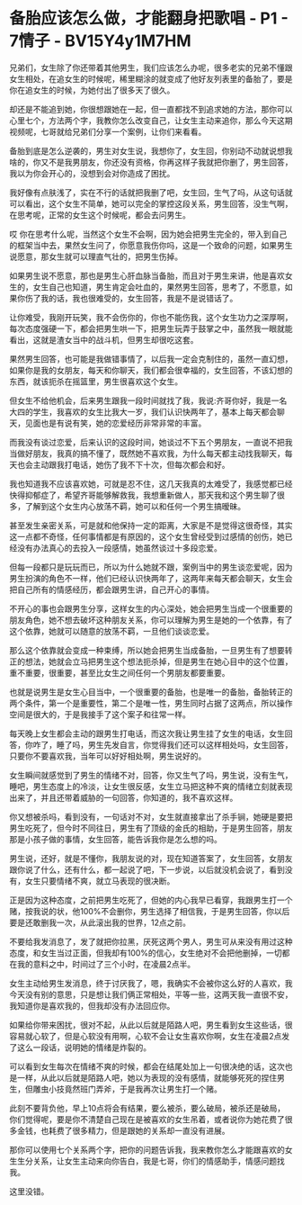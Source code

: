 # 备胎应该怎么做，才能翻身把歌唱 - P1 - 7情子 - BV15Y4y1M7HM

兄弟们，女生除了你还带着其他男生，我们应该怎么办呢，很多老实的兄弟不懂跟女生相处，在追女生的时候呢，稀里糊涂的就变成了他好友列表里的备胎了，要是你在追女生的时候，为她付出了很多天了很久。

却还是不能追到她，你很想跟她在一起，但一直都找不到追求她的方法，那你可以心里七个，方法两个字，我教你怎么改变自己，让女生主动来追你，那么今天这期视频呢，七哥就给兄弟们分享一个案例，让你们来看看。

备胎到底是怎么逆袭的，男生对女生说，我想你了，女生回，你别动不动就说想我啥的，你又不是我男朋友，你还没有资格，你再这样子我就把你删了，男生回答，我以为你会开心的，没想到会对你造成了困扰。

我好像有点肤浅了，实在不行的话就把我删了吧，女生回，生气了吗，从这句话就可以看出，这个女生不简单，她可以完全的掌控这段关系，男生回答，没生气啊，在思考呢，正常的女生这个时候呢，都会去问男生。

哎 你在思考什么呢，当然这个女生不会啊，因为她会把男生完全的，带入到自己的框架当中去，果然女生问了，你愿意我伤你吗，这是一个致命的问题，如果男生说愿意，那女生就可以理直气壮的，把男生伤掉。

如果男生说不愿意，那也是男生心肝血脉当备胎，而且对于男生来讲，他是喜欢女生的，女生自己也知道，男生肯定会吐血的，果然男生回答，思考了，不愿意，如果你伤了我的话，我也很难受的，女生回答，我是不是说错话了。

让你难受，我刚开玩笑，我不会伤你的，你也不能伤我，这个女生功力之深厚啊，每次态度强硬一下，都会把男生哄一下，把男生玩弄于鼓掌之中，虽然我一眼就能看出，这就是渣女当中的战斗机，但男生却很吃这套。

果然男生回答，也可能是我做错事情了，以后我一定会克制住的，虽然一直幻想，如果你是我的女朋友，每天和你聊天，我们都会很幸福的，女生回答，不该幻想的东西，就该扼杀在摇篮里，男生很喜欢这个女生。

但女生不给他机会，后来男生跟我一段时间就找了我，我说:齐哥你好，我是一名大四的学生，我喜欢的女生比我大一岁，我们认识快两年了，基本上每天都会聊天，见面也是有说有笑，她的恋爱经历非常非常的丰富。

而我没有谈过恋爱，后来认识的这段时间，她谈过不下五个男朋友，一直说不把我当做好朋友，我真的搞不懂了，既然她不喜欢我，为什么每天都主动找我聊天，每天也会主动跟我打电话，她伤了我不下十次，但每次都会和好。

我也知道我不应该喜欢她，可就是忍不住，这几天我真的太难受了，我感觉都已经快得抑郁症了，希望齐哥能够解救我，我想重新做人，那天我和这个男生聊了很多，了解到这个女生内心放荡不羁，她可以和任何一个男生搞暧昧。

甚至发生亲密关系，可是就和他保持一定的距离，大家是不是觉得这很奇怪，其实这一点都不奇怪，任何事情都是有原因的，这个女生曾经受到过感情的创伤，她已经没有办法真心的去投入一段感情，她虽然谈过十多段恋爱。

但每一段都只是玩玩而已，所以为什么她就不跟，案例当中的男生谈恋爱呢，因为男生扮演的角色不一样，他们已经认识快两年了，这两年来每天都会聊天，女生会把自己所有的情感经历，都会跟男生讲，自己开心的事情。

不开心的事也会跟男生分享，这样女生的内心深处，她会把男生当成一个很重要的朋友角色，她不想去破坏这种朋友关系，你可以理解为男生是她的一个依靠，有了这个依靠，她就可以随意的放荡不羁，一旦他们谈谈恋爱。

那么这个依靠就会变成一种束缚，所以她会把男生当成备胎，一旦男生有了想要转正的想法，她就会立马把男生这个想法扼杀掉，但是男生在她心目中的这个位置，重不重要，很重要，甚至比女生之间任何一个男朋友都要重要。

也就是说男生是女生心目当中，一个很重要的备胎，也是唯一的备胎，备胎转正的两个条件，第一个是重要性，第二个是唯一性，男生同时占据了这两点，所以操作空间是很大的，于是我接手了这个案子和往常一样。

每天晚上女生都会主动的跟男生打电话，而这次我让男生挂了女生的电话，女生回答，你咋了，睡了吗，男生先发自言，你觉得我们还可以这样相处吗，女生回答，只要你不要喜欢我，当年可以好好相处啊，男生说好的。

女生瞬间就感觉到了男生的情绪不对，回答，你又生气了吗，男生说，没有生气，睡吧，男生态度上的冷淡，让女生很反感，女生立马把这种不爽的情绪立刻就表现出来了，并且还带着威胁的一句回答，你知道的，我不喜欢这样。

你又想被杀吗，看到没有，一句话对不对，女生就直接拿出了杀手锏，她硬是要把男生吃死了，但今时不同往日，男生有了顶级的金氏的相助，于是男生回答，朋友那是小孩子做的事情，女生回答，能告诉我你是怎么想的吗。

男生说，还好，就是不懂你，我朋友说的对，现在知道答案了，女生回答，女朋友跟你说了什么，还有什么，都一起说了吧，下一步说，以后就没机会说了，看到没有，女生只要情绪不爽，就立马表现的很决断。

正是因为这种态度，之前把男生吃死了，但她的内心我早已看穿，我跟男生打一个赌，按我说的状，他100%不会删你，男生选择了相信我，于是男生回答，你以后要是还敢删我一次，从此滚出我的世界，12点之前。

不要给我发消息了，发了就把你拉黑，厌死这两个男人，男生可从来没有用过这种态度，和女生当过正面，但我却有100%的信心，女生绝对不会把他删掉，一切都在我的意料之中，时间过了三个小时，在凌晨2点半。

女生主动给男生发消息，终于讨厌我了，嗯，我确实不会被你这么好的人喜欢，我今天没有别的意思，只是想让我们俩正常相处，平等一些，这两天我一直很不安，我知道你是喜欢我的，但我却没有办法回应你。

如果给你带来困扰，很对不起，从此以后就是陌路人吧，男生看到女生这些话，很容易就心软了，但是心软没有用啊，心软不会让女生喜欢你啊，女生在凌晨2点发了这么一段话，说明她的情绪是炸裂的。

可以看到女生每次在情绪不爽的时候，都会在结尾处加上一句很决绝的话，这次也是一样，从此以后就是陌路人吧，她以为表现的没有感情，就能够死死的捏住男生，但雕虫小技竟然班门弄斧，于是我再次让男生打一个赌。

此刻不要背负他，早上10点将会有结果，要么被杀，要么破局，被杀还是破局，你们觉得呢，要是你不清楚自己现在是被喜欢的女生吊着，或者说你为她花费了很多金钱，也耗费了很多精力，但是跟她的关系却一直没有进展。

那你可以使用七个关系两个字，把你的问题告诉我，我来教你怎么才能跟喜欢的女生生分关系，让女生主动来向你告白，我是七哥，你们的情感助手，情感问题找我。

这里没错。